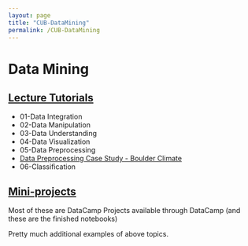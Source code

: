 ```yaml
---
layout: page
title: "CUB-DataMining"
permalink: /CUB-DataMining
---
```

# Data Mining

## [Lecture Tutorials](Lectures.md)

- 01-Data Integration
- 02-Data Manipulation
- 03-Data Understanding
- 04-Data Visualization
- 05-Data Preprocessing
- [Data Preprocessing Case Study - Boulder Climate](CUB-DataMining/Lecture-Tutorials/Case-Study-Boulder-Weather/BoulderClimateCaseStudy.html)
- 06-Classification


## [Mini-projects](MiniProjects.md)
Most of these are DataCamp Projects available through DataCamp (and these are the finished notebooks)

Pretty much additional examples of above topics.

